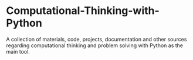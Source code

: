 # Computational-Thinking-with-Python

A collection of materials, code, projects, documentation and other sources regarding computational thinking and problem solving with Python as the main tool. 
